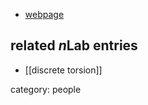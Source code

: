 
* [webpage](http://hep.itp.tuwien.ac.at/~kreuzer/)

## related $n$Lab entries

* [[discrete torsion]]

category: people